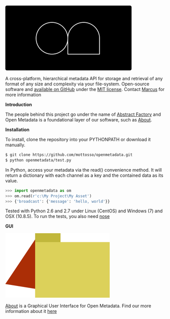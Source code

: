 ![Open Metadata](logo.png) 

A cross-platform, hierarchical metadata API for storage and retrieval of any format of any size and complexity via your file-system. 
Open-source software and [available on GitHub](https://github.com/mottosso/openmetadata) under the [MIT license](http://opensource.org/licenses/MIT>). 
Contact [Marcus](mailto:marcus@pipi.io>) for more information

**Introduction**

The people behind this project go under the name of [Abstract Factory](http://abstractfactory.io) and Open Metadata is a foundational layer of our software, such as [About](http://about.pipi.io).

**Installation**

To install, clone the repository into your PYTHONPATH or download it manually.
```bash
$ git clone https://github.com/mottosso/openmetadata.git
$ python openmetadata/test.py
```

In Python, access your metadata via the read() convenience method. It will return a dictionary with each channel as a key and the contained data as its value.
```python
>>> import openmetadata as om
>>> om.read(r'c:\My Project\My Asset')
>>> {'broadcast': {'message': 'hello, world'}}
```

Tested with Python 2.6 and 2.7 under Linux (CentOS) and Windows (7) and OSX (10.8.5).
To run the tests, you also need [nose](https://pypi.python.org/pypi/nose/1.3.0)

**GUI**

![About](about_logo.png)

[About](http://about.pipi.io) is a Graphical User Interface for Open Metadata. Find our more information about it [here](http://about.pipi.io)
